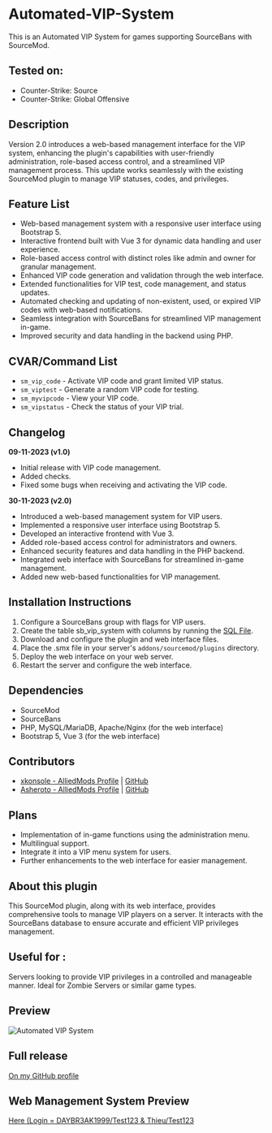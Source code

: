 # Automated-VIP-System
This is an Automated VIP System for games supporting SourceBans with SourceMod.

## Tested on:
- Counter-Strike: Source
- Counter-Strike: Global Offensive

## Description
Version 2.0 introduces a web-based management interface for the VIP system, enhancing the plugin's capabilities with user-friendly administration, role-based access control, and a streamlined VIP management process. This update works seamlessly with the existing SourceMod plugin to manage VIP statuses, codes, and privileges.

## Feature List
- Web-based management system with a responsive user interface using Bootstrap 5.
- Interactive frontend built with Vue 3 for dynamic data handling and user experience.
- Role-based access control with distinct roles like admin and owner for granular management.
- Enhanced VIP code generation and validation through the web interface.
- Extended functionalities for VIP test, code management, and status updates.
- Automated checking and updating of non-existent, used, or expired VIP codes with web-based notifications.
- Seamless integration with SourceBans for streamlined VIP management in-game.
- Improved security and data handling in the backend using PHP.

## CVAR/Command List
- `sm_vip_code` - Activate VIP code and grant limited VIP status.
- `sm_viptest` - Generate a random VIP code for testing.
- `sm_myvipcode` - View your VIP code.
- `sm_vipstatus` - Check the status of your VIP trial.

## Changelog
**09-11-2023 (v1.0)**
- Initial release with VIP code management.
- Added checks.
- Fixed some bugs when receiving and activating the VIP code.

**30-11-2023 (v2.0)**
- Introduced a web-based management system for VIP users.
- Implemented a responsive user interface using Bootstrap 5.
- Developed an interactive frontend with Vue 3.
- Added role-based access control for administrators and owners.
- Enhanced security features and data handling in the PHP backend.
- Integrated web interface with SourceBans for streamlined in-game management.
- Added new web-based functionalities for VIP management.

## Installation Instructions
1. Configure a SourceBans group with flags for VIP users.
2. Create the table sb_vip_system with columns by running the [SQL File](https://github.com/DAYBR3AK1999/Automated-VIP-System/blob/main/vip_system.sql).
3. Download and configure the plugin and web interface files.
4. Place the .smx file in your server's `addons/sourcemod/plugins` directory.
5. Deploy the web interface on your web server.
6. Restart the server and configure the web interface.

## Dependencies
- SourceMod
- SourceBans
- PHP, MySQL/MariaDB, Apache/Nginx (for the web interface)
- Bootstrap 5, Vue 3 (for the web interface)

## Contributors
- [xkonsole - AlliedMods Profile](https://forums.alliedmods.net/member.php?u=284451) | [GitHub](https://github.com/strangelove7701)
- [Asheroto - AlliedMods Profile](https://forums.alliedmods.net/member.php?u=296790) | [GitHub](https://github.com/asheroto)

## Plans
- Implementation of in-game functions using the administration menu.
- Multilingual support.
- Integrate it into a VIP menu system for users.
- Further enhancements to the web interface for easier management.

## About this plugin
This SourceMod plugin, along with its web interface, provides comprehensive tools to manage VIP players on a server. It interacts with the SourceBans database to ensure accurate and efficient VIP privileges management.

## Useful for :
Servers looking to provide VIP privileges in a controlled and manageable manner. Ideal for Zombie Servers or similar game types.

## Preview
![Automated VIP System](https://sedirector.adrenaline-gaming.net/images/automatedvipsystem.png)

## Full release
[On my GitHub profile](https://github.com/DAYBR3AK1999/Automated-VIP-System)

## Web Management System Preview
[Here (Login = DAYBR3AK1999/Test123 & Thieu/Test123](https://viptest.adrenaline-gaming.net/)
